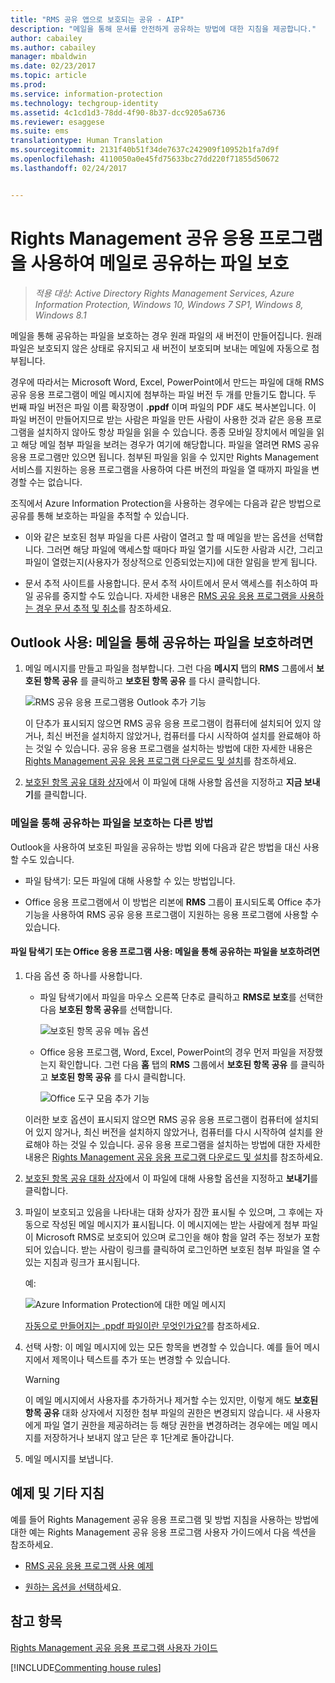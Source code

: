 ```yaml
---
title: "RMS 공유 앱으로 보호되는 공유 - AIP"
description: "메일을 통해 문서를 안전하게 공유하는 방법에 대한 지침을 제공합니다."
author: cabailey
ms.author: cabailey
manager: mbaldwin
ms.date: 02/23/2017
ms.topic: article
ms.prod: 
ms.service: information-protection
ms.technology: techgroup-identity
ms.assetid: 4c1cd1d3-78dd-4f90-8b37-dcc9205a6736
ms.reviewer: esaggese
ms.suite: ems
translationtype: Human Translation
ms.sourcegitcommit: 2131f40b51f34de7637c242909f10952b1fa7d9f
ms.openlocfilehash: 4110050a0e45fd75633bc27dd220f71855d50672
ms.lasthandoff: 02/24/2017


---
```


# <a name="protect-a-file-that-you-share-by-email-by-using-the-rights-management-sharing-application"></a>Rights Management 공유 응용 프로그램을 사용하여 메일로 공유하는 파일 보호

>*적용 대상: Active Directory Rights Management Services, Azure Information Protection, Windows 10, Windows 7 SP1, Windows 8, Windows 8.1*

메일을 통해 공유하는 파일을 보호하는 경우 원래 파일의 새 버전이 만들어집니다. 원래 파일은 보호되지 않은 상태로 유지되고 새 버전이 보호되며 보내는 메일에 자동으로 첨부됩니다.

경우에 따라서는 Microsoft Word, Excel, PowerPoint에서 만드는 파일에 대해 RMS 공유 응용 프로그램이 메일 메시지에 첨부하는 파일 버전 두 개를 만들기도 합니다. 두 번째 파일 버전은 파일 이름 확장명이 **.ppdf** 이며 파일의 PDF 섀도 복사본입니다. 이 파일 버전이 만들어지므로 받는 사람은 파일을 만든 사람이 사용한 것과 같은 응용 프로그램을 설치하지 않아도 항상 파일을 읽을 수 있습니다. 종종 모바일 장치에서 메일을 읽고 해당 메일 첨부 파일을 보려는 경우가 여기에 해당합니다. 파일을 열려면 RMS 공유 응용 프로그램만 있으면 됩니다. 첨부된 파일을 읽을 수 있지만 Rights Management 서비스를 지원하는 응용 프로그램을 사용하여 다른 버전의 파일을 열 때까지 파일을 변경할 수는 없습니다.

조직에서 Azure Information Protection을 사용하는 경우에는 다음과 같은 방법으로 공유를 통해 보호하는 파일을 추적할 수 있습니다.

-   이와 같은 보호된 첨부 파일을 다른 사람이 열려고 할 때 메일을 받는 옵션을 선택합니다. 그러면 해당 파일에 액세스할 때마다 파일 열기를 시도한 사람과 시간, 그리고 파일이 열렸는지(사용자가 정상적으로 인증되었는지)에 대한 알림을 받게 됩니다.

-   문서 추적 사이트를 사용합니다. 문서 추적 사이트에서 문서 액세스를 취소하여 파일 공유를 중지할 수도 있습니다. 자세한 내용은 [RMS 공유 응용 프로그램을 사용하는 경우 문서 추적 및 취소](sharing-app-track-revoke.md)를 참조하세요.

## <a name="using-outlook-to-protect-a-file-that-you-share-by-email"></a>Outlook 사용: 메일을 통해 공유하는 파일을 보호하려면

1.  메일 메시지를 만들고 파일을 첨부합니다. 그런 다음 **메시지** 탭의 **RMS** 그룹에서 **보호된 항목 공유** 를 클릭하고 **보호된 항목 공유** 를 다시 클릭합니다.

    ![RMS 공유 응용 프로그램용 Outlook 추가 기능](../media/ADRMS_MSRMSApp_SP_OutlookToolbar.png)

    이 단추가 표시되지 않으면 RMS 공유 응용 프로그램이 컴퓨터에 설치되어 있지 않거나, 최신 버전을 설치하지 않았거나, 컴퓨터를 다시 시작하여 설치를 완료해야 하는 것일 수 있습니다. 공유 응용 프로그램을 설치하는 방법에 대한 자세한 내용은 [Rights Management 공유 응용 프로그램 다운로드 및 설치](install-sharing-app.md)를 참조하세요.

2.  [보호된 항목 공유 대화 상자](sharing-app-dialog-box.md)에서 이 파일에 대해 사용할 옵션을 지정하고 **지금 보내기**를 클릭합니다.

### <a name="other-ways-to-protect-a-file-that-you-share-by-email"></a>메일을 통해 공유하는 파일을 보호하는 다른 방법
Outlook을 사용하여 보호된 파일을 공유하는 방법 외에 다음과 같은 방법을 대신 사용할 수도 있습니다.

-   파일 탐색기: 모든 파일에 대해 사용할 수 있는 방법입니다.

-   Office 응용 프로그램에서 이 방법은 리본에 **RMS** 그룹이 표시되도록 Office 추가 기능을 사용하여 RMS 공유 응용 프로그램이 지원하는 응용 프로그램에 사용할 수 있습니다.

#### <a name="using-file-explorer-or-an-office-application-to-protect-a-file-that-you-share-by-email"></a>파일 탐색기 또는 Office 응용 프로그램 사용: 메일을 통해 공유하는 파일을 보호하려면

1.  다음 옵션 중 하나를 사용합니다.

    -   파일 탐색기에서 파일을 마우스 오른쪽 단추로 클릭하고 **RMS로 보호**를 선택한 다음 **보호된 항목 공유**를 선택합니다.

        ![보호된 항목 공유 메뉴 옵션](../media/ADRMS_MSRMSApp_ShareProtectedMenu.png)

    -   Office 응용 프로그램, Word, Excel, PowerPoint의 경우 먼저 파일을 저장했는지 확인합니다. 그런 다음 **홈** 탭의 **RMS** 그룹에서 **보호된 항목 공유** 를 클릭하고 **보호된 항목 공유** 를 다시 클릭합니다.

        ![Office 도구 모음 추가 기능](../media/ADRMS_MSRMSApp_SP_OfficeToolbar.png)

    이러한 보호 옵션이 표시되지 않으면 RMS 공유 응용 프로그램이 컴퓨터에 설치되어 있지 않거나, 최신 버전을 설치하지 않았거나, 컴퓨터를 다시 시작하여 설치를 완료해야 하는 것일 수 있습니다. 공유 응용 프로그램을 설치하는 방법에 대한 자세한 내용은 [Rights Management 공유 응용 프로그램 다운로드 및 설치](install-sharing-app.md)를 참조하세요.

2.  [보호된 항목 공유 대화 상자](sharing-app-dialog-box.md)에서 이 파일에 대해 사용할 옵션을 지정하고 **보내기**를 클릭합니다.

3.  파일이 보호되고 있음을 나타내는 대화 상자가 잠깐 표시될 수 있으며, 그 후에는 자동으로 작성된 메일 메시지가 표시됩니다. 이 메시지에는 받는 사람에게 첨부 파일이 Microsoft RMS로 보호되어 있으며 로그인을 해야 함을 알려 주는 정보가 포함되어 있습니다. 받는 사람이 링크를 클릭하여 로그인하면 보호된 첨부 파일을 열 수 있는 지침과 링크가 표시됩니다.

    예:

    ![Azure Information Protection에 대한 메일 메시지](../media/ADRMS_MSRMSApp_EmailMessage.PNG)

    [자동으로 만들어지는 .ppdf 파일이란 무엇인가요?](sharing-app-dialog-box.md#whats-the-ppdf-file-thats-automatically-created)를 참조하세요.

4.  선택 사항: 이 메일 메시지에 있는 모든 항목을 변경할 수 있습니다. 예를 들어 메시지에서 제목이나 텍스트를 추가 또는 변경할 수 있습니다.

    > [!WARNING]
    > 이 메일 메시지에서 사용자를 추가하거나 제거할 수는 있지만, 이렇게 해도 **보호된 항목 공유** 대화 상자에서 지정한 첨부 파일의 권한은 변경되지 않습니다. 새 사용자에게 파일 열기 권한을 제공하려는 등 해당 권한을 변경하려는 경우에는 메일 메시지를 저장하거나 보내지 않고 닫은 후 1단계로 돌아갑니다.

5.  메일 메시지를 보냅니다.

## <a name="examples-and-other-instructions"></a>예제 및 기타 지침
예를 들어 Rights Management 공유 응용 프로그램 및 방법 지침을 사용하는 방법에 대한 예는 Rights Management 공유 응용 프로그램 사용자 가이드에서 다음 섹션을 참조하세요.

-   [RMS 공유 응용 프로그램 사용 예제](sharing-app-user-guide.md#examples-for-using-the-rms-sharing-application)

-   [원하는 옵션을 선택하](sharing-app-user-guide.md#what-do-you-want-to-do)세요.

## <a name="see-also"></a>참고 항목
[Rights Management 공유 응용 프로그램 사용자 가이드](sharing-app-user-guide.md)

[!INCLUDE[Commenting house rules](../includes/houserules.md)]
